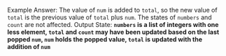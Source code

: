 Example Answer:
The value of `num` is added to `total`, so the new value of `total` is the previous value of `total` plus `num`. The states of `numbers` and `count` are not affected. 
Output State: **`numbers` is a list of integers with one less element, `total` and `count` may have been updated based on the last popped `num`, `num` holds the popped value, `total` is updated with the addition of `num`**